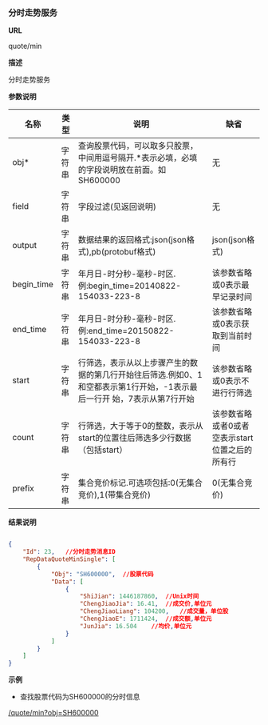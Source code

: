 
### 分时走势服务

**URL**

quote/min

**描述**

分时走势服务

**参数说明**

|名称|类型|说明|缺省|
| -------- | -------- | -------- | -------- |
|obj\*|字符串|查询股票代码，可以取多只股票，中间用逗号隔开.\*表示必填，必填的字段说明放在前面。如SH600000|无|
|field|字符串|字段过滤(见返回说明)|无|
|output|字符串|数据结果的返回格式:json(json格式),pb(protobuf格式)|json(json格式)|
|begin_time|字符串|年月日-时分秒-毫秒-时区.例:begin_time=20140822-154033-223-8|该参数省略或0表示最早记录时间
|end_time|字符串|年月日-时分秒-毫秒-时区.例:end_time=20150822-154033-223-8|该参数省略或0表示获取到当前时间
|start|字符串|行筛选，表示从以上步骤产生的数据的第几行开始往后筛选.例如0、1和空都表示第1行开始，-1表示最后一行开 始，7表示从第7行开始|该参数省略或0表示不进行行筛选
|count|字符串|行筛选，大于等于0的整数，表示从start的位置往后筛选多少行数据（包括start）|该参数省略或者0或者空表示start位置之后的所有行
|prefix|字符串|集合竞价标记.可选项包括:0(无集合竞价),1(带集合竞价)|0(无集合竞价)

**结果说明**

```json

{
    "Id": 23,   //分时走势消息ID
    "RepDataQuoteMinSingle": [
        {
            "Obj": "SH600000",  //股票代码
            "Data": [
                {
                    "ShiJian": 1446187860,  //Unix时间
                    "ChengJiaoJia": 16.41,  //成交价,单位元
                    "ChengJiaoLiang": 104200,   //成交量，单位股
                    "ChengJiaoE": 1711424,  //成交额,单位元
                    "JunJia": 16.504    //均价,单位元
                }
            ]
        }
    ]
}
```

**示例**

- 查找股票代码为SH600000的分时信息

[/quote/min?obj=SH600000]($APIHOST$/quote/min?obj=SH600000)
